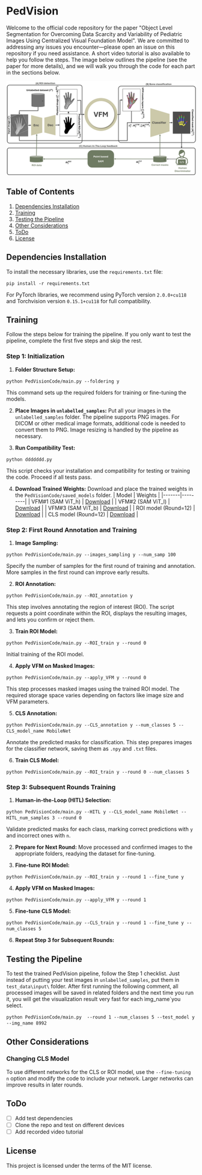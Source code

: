 # PedVision

Welcome to the official code repository for the paper "Object Level Segmentation for Overcoming Data Scarcity and Variability of Pediatric Images Using Centralized Visual Foundation Model". We are committed to addressing any issues you encounter—please open an issue on this repository if you need assistance. A short video tutorial is also available to help you follow the steps. The image below outlines the pipeline (see the paper for more details), and we will walk you through the code for each part in the sections below.

![pipeline](https://github.com/mohofar/PedVision/blob/main/git_images/Pipeline.jpg)

## Table of Contents
1. [Dependencies Installation](#dependencies-installation)
2. [Training](#training)
3. [Testing the Pipeline](#testing-the-pipeline)
4. [Other Considerations](#other-considerations)
5. [ToDo](#todo)
6. [License](#license)

## Dependencies Installation
To install the necessary libraries, use the `requirements.txt` file:
```
pip install -r requirements.txt
```
For PyTorch libraries, we recommend using PyTorch version `2.0.0+cu118` and Torchvision version `0.15.1+cu118` for full compatibility.

## Training 
Follow the steps below for training the pipeline. If you only want to test the pipeline, complete the first five steps and skip the rest.

### Step 1: Initialization 
1. **Folder Structure Setup:**
```
python PedVisionCode/main.py --foldering y
```
   This command sets up the required folders for training or fine-tuning the models.

2. **Place Images in `unlabelled_samples`:**
   Put all your images in the `unlabelled_samples` folder. The pipeline supports PNG images. For DICOM or other medical image formats, additional code is needed to convert them to PNG. Image resizing is handled by the pipeline as necessary.

3. **Run Compatibility Test:**
```
python ddddddd.py
```
   This script checks your installation and compatibility for testing or training the code. Proceed if all tests pass.

4. **Download Trained Weights:**
   Download and place the trained weights in the `PedVisionCode/saved_models` folder.
   | Model | Weights |
   |-------|---------|
   | VFM#1 (SAM ViT_h) | [Download](#) |
   | VFM#2 (SAM ViT_l) | [Download](#) |
   | VFM#3 (SAM ViT_b) | [Download](#) |
   | ROI model (Round=12) | [Download](#) |
   | CLS model (Round=12) | [Download](#) |

### Step 2: First Round Annotation and Training 
1. **Image Sampling:**
```
python PedVisionCode/main.py --images_sampling y --num_samp 100
```
   Specify the number of samples for the first round of training and annotation. More samples in the first round can improve early results.

2. **ROI Annotation:**
```
python PedVisionCode/main.py --ROI_annotation y
```
   This step involves annotating the region of interest (ROI). The script requests a point coordinate within the ROI, displays the resulting images, and lets you confirm or reject them.

3. **Train ROI Model:**
```
python PedVisionCode/main.py --ROI_train y --round 0
```
   Initial training of the ROI model.

4. **Apply VFM on Masked Images:**
```
python PedVisionCode/main.py --apply_VFM y --round 0
```
   This step processes masked images using the trained ROI model. The required storage space varies depending on factors like image size and VFM parameters.

5. **CLS Annotation:**
```
python PedVisionCode/main.py --CLS_annotation y --num_classes 5 --CLS_model_name MobileNet
```
   Annotate the predicted masks for classification. This step prepares images for the classifier network, saving them as `.npy` and `.txt` files.

6. **Train CLS Model:**
```
python PedVisionCode/main.py --ROI_train y --round 0 --num_classes 5
```

### Step 3: Subsequent Rounds Training 
1. **Human-in-the-Loop (HITL) Selection:**
```
python PedVisionCode/main.py --HITL y --CLS_model_name MobileNet --HITL_num_samples 3 --round 0
```
   Validate predicted masks for each class, marking correct predictions with `y` and incorrect ones with `n`.

2. **Prepare for Next Round:**
   Move processed and confirmed images to the appropriate folders, readying the dataset for fine-tuning.

3. **Fine-tune ROI Model:**
```
python PedVisionCode/main.py --ROI_train y --round 1 --fine_tune y
```
4. **Apply VFM on Masked Images:**
```
python PedVisionCode/main.py --apply_VFM y --round 1
```
5. **Fine-tune CLS Model:**
```
python PedVisionCode/main.py --CLS_train y --round 1 --fine_tune y --num_classes 5
```
6. **Repeat Step 3 for Subsequent Rounds:**

## Testing the Pipeline
To test the trained PedVision pipeline, follow the Step 1 checklist. Just instead of putting your test images in `unlabelled_samples`, put them in `test_data\input\` folder. After first running the following comment, all processed images will be saved in related folders and the next time you run it, you will get the visualization result very fast for each ìmg_name`you select. 
```
python PedVisionCode/main.py  --round 1 --num_classes 5 --test_model y --img_name 8992
```

## Other Considerations

### Changing CLS Model
To use different networks for the CLS or ROI model, use the `--fine-tuning n` option and modify the code to include your network. Larger networks can improve results in later rounds.

## ToDo
- [ ] Add test dependencies
- [ ] Clone the repo and test on different devices
- [ ] Add recorded video tutorial

## License
This project is licensed under the terms of the MIT license.
